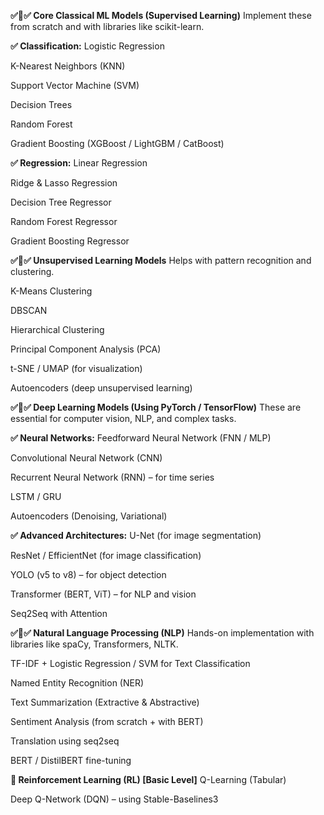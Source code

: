 **✅🔸✅ Core Classical ML Models (Supervised Learning)**
Implement these from scratch and with libraries like scikit-learn.

**✅ Classification:**
Logistic Regression

K-Nearest Neighbors (KNN)

Support Vector Machine (SVM)

Decision Trees

Random Forest

Gradient Boosting (XGBoost / LightGBM / CatBoost)

**✅ Regression:**
Linear Regression

Ridge & Lasso Regression

Decision Tree Regressor

Random Forest Regressor

Gradient Boosting Regressor

**✅🔸✅ Unsupervised Learning Models**
Helps with pattern recognition and clustering.

K-Means Clustering

DBSCAN

Hierarchical Clustering

Principal Component Analysis (PCA)

t-SNE / UMAP (for visualization)

Autoencoders (deep unsupervised learning)

**✅🔸✅ Deep Learning Models (Using PyTorch / TensorFlow)**
These are essential for computer vision, NLP, and complex tasks.

**✅ Neural Networks:**
Feedforward Neural Network (FNN / MLP)

Convolutional Neural Network (CNN)

Recurrent Neural Network (RNN) – for time series

LSTM / GRU

Autoencoders (Denoising, Variational)

**✅ Advanced Architectures:**
U-Net (for image segmentation)

ResNet / EfficientNet (for image classification)

YOLO (v5 to v8) – for object detection

Transformer (BERT, ViT) – for NLP and vision

Seq2Seq with Attention

**✅🔸✅ Natural Language Processing (NLP)**
Hands-on implementation with libraries like spaCy, Transformers, NLTK.

TF-IDF + Logistic Regression / SVM for Text Classification

Named Entity Recognition (NER)

Text Summarization (Extractive & Abstractive)

Sentiment Analysis (from scratch + with BERT)

Translation using seq2seq

BERT / DistilBERT fine-tuning

**🔸 Reinforcement Learning (RL) [Basic Level]**
Q-Learning (Tabular)

Deep Q-Network (DQN) – using Stable-Baselines3
